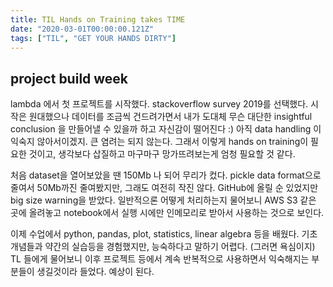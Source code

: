```yaml
---
title: TIL Hands on Training takes TIME
date: "2020-03-01T00:00:00.121Z"
tags: ["TIL", "GET YOUR HANDS DIRTY"]
---
```


## project build week

lambda 에서 첫 프로젝트를 시작했다. stackoverflow survey 2019를 선택했다. 시작은 원대했으나 데이터를 조금씩 건드려가면서 내가 도대체 무슨 대단한 insightful conclusion 을 만들어낼 수 있을까 하고 자신감이 떨어진다 :) 아직 data handling 이 익숙지 않아서이겠지. 큰 염려는 되지 않는다. 그래서 이렇게 hands on training이 필요한 것이고, 생각보다 삽질하고 마구마구 망가뜨려보는게 엄청 필요할 것 같다.

처음 dataset을 열어보았을 땐 150Mb 나 되어 무리가 컸다. pickle data format으로 줄여서 50Mb까진 줄여봤지만, 그래도 여전히 작진 않다. GitHub에 올릴 순 있었지만 big size warning을 받았다. 일반적으론 어떻게 처리하는지 물어보니 AWS S3 같은 곳에 올려놓고 notebook에서 실행 시에만 인메모리로 받아서 사용하는 것으로 보인다.

이제 수업에서 python, pandas, plot, statistics, linear algebra 등을 배웠다. 기초 개념들과 약간의 실습등을 경험했지만, 능숙하다고 말하기 어렵다. (그러면 욕심이지) TL 들에게 물어보니 이후 프로젝트 등에서 계속 반복적으로 사용하면서 익숙해지는 부분들이 생길것이라 들었다. 예상이 된다.
